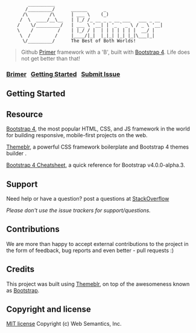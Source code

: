 ```
        __________
       /_________/      ______      _
      /\        /\      | ___ \    (_)   
     /  \  ____/__\__   | |_/ /_ __ _ _ __ ___   ___ _ __
    /    \/_________/   | ___ \ '__| | '_ ` _ \ / _ \ '__|    
    \    /         /    | |_/ / |  | | | | | | |  __/ |   
     \  /         /     |____/|_|  |_|_| |_| |_|\___|_|   
      \/_________/      The Best of Both Worlds!

```
> Github [Primer](http://primercss.io/) framework with a 'B', built with [Bootstrap 4](https://getbootstrap.com/). Life does not get better than that!

### [Brimer](http://websemantics.github.io/brimer)&nbsp;&nbsp;&nbsp;[Getting Started](#getting-started)&nbsp;&nbsp;&nbsp;[Submit Issue](https://github.com/websemantics/brimer/issues)


## Getting Started


## Resource

[Bootstrap 4](http://v4-alpha.getbootstrap.com/), the most popular HTML, CSS, and JS framework in the world for building responsive, mobile-first projects on the web.

[Themeblr](https://websemantics.github.io/themeblr/), a powerful CSS framework boilerplate and Bootstrap 4 themes builder .

[Bootstrap 4 Cheatsheet](https://hackerthemes.com/bootstrap-cheatsheet/), a quick reference for Bootstrap v4.0.0-alpha.3.


## Support

Need help or have a question? post a questions at [StackOverflow](https://stackoverflow.com/questions/tagged/brimer)

*Please don't use the issue trackers for support/questions.*


## Contributions

We are more than happy to accept external contributions to the project in the form of feedback, bug reports and even better - pull requests :)


## Credits

This project was built using [Themeblr](https://websemantics.github.io/themeblr/), on top of the awesomeness known as [Bootstrap](https://github.com/twbs/bootstrap).


## Copyright and license

[MIT license](http://opensource.org/licenses/mit-license.php)
Copyright (c) Web Semantics, Inc.
